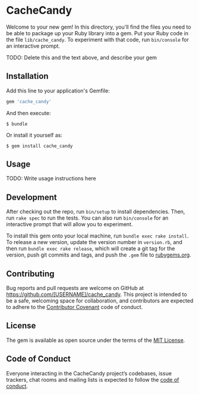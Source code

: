 # CacheCandy

Welcome to your new gem! In this directory, you'll find the files you need to be able to package up your Ruby library into a gem. Put your Ruby code in the file `lib/cache_candy`. To experiment with that code, run `bin/console` for an interactive prompt.

TODO: Delete this and the text above, and describe your gem

## Installation

Add this line to your application's Gemfile:

```ruby
gem 'cache_candy'
```

And then execute:

    $ bundle

Or install it yourself as:

    $ gem install cache_candy

## Usage

TODO: Write usage instructions here

## Development

After checking out the repo, run `bin/setup` to install dependencies. Then, run `rake spec` to run the tests. You can also run `bin/console` for an interactive prompt that will allow you to experiment.

To install this gem onto your local machine, run `bundle exec rake install`. To release a new version, update the version number in `version.rb`, and then run `bundle exec rake release`, which will create a git tag for the version, push git commits and tags, and push the `.gem` file to [rubygems.org](https://rubygems.org).

## Contributing

Bug reports and pull requests are welcome on GitHub at https://github.com/[USERNAME]/cache_candy. This project is intended to be a safe, welcoming space for collaboration, and contributors are expected to adhere to the [Contributor Covenant](http://contributor-covenant.org) code of conduct.

## License

The gem is available as open source under the terms of the [MIT License](https://opensource.org/licenses/MIT).

## Code of Conduct

Everyone interacting in the CacheCandy project’s codebases, issue trackers, chat rooms and mailing lists is expected to follow the [code of conduct](https://github.com/[USERNAME]/cache_candy/blob/master/CODE_OF_CONDUCT.md).
